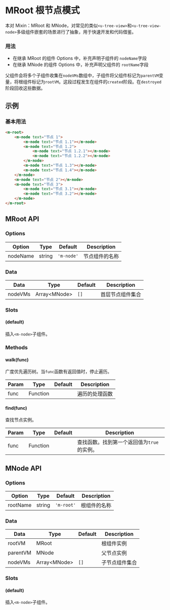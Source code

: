 <!-- 该 README.md 根据 api.yaml 和 docs/*.md 自动生成，为了方便在 GitHub 和 NPM 上查阅。如需修改，请查看源文件 -->

# MRoot 根节点模式

本对 Mixin：MRoot 和 MNode，对常见的类似`<u-tree-view>`和`<u-tree-view-node>`多级组件嵌套的场景进行了抽象，用于快速开发和代码借鉴。

### 用法

- 在继承 MRoot 的组件 Options 中，补充声明子组件的 `nodeName`字段
- 在继承 MNode 的组件 Options 中，补充声明父组件的 `rootName`字段

父组件会将多个子组件收集在`nodeVMs`数组中，子组件将父组件标记为`parentVM`变量，将根组件标记为`rootVM`。这段过程发生在组件的`created`阶段。在`destroyed`阶段回收这些数据。

## 示例
### 基本用法

``` html
<m-root>
    <m-node text="节点 1">
        <m-node text="节点 1.1"></m-node>
        <m-node text="节点 1.2">
            <m-node text="节点 1.2.1"></m-node>
            <m-node text="节点 1.2.2"></m-node>
        </m-node>
        <m-node text="节点 1.3"></m-node>
        <m-node text="节点 1.4"></m-node>
    </m-node>
    <m-node text="节点 2"></m-node>
    <m-node text="节点 3">
        <m-node text="节点 3.1"></m-node>
        <m-node text="节点 3.2"></m-node>
    </m-node>
</m-root>
```

## MRoot API
### Options

| Option | Type | Default | Description |
| ------ | ---- | ------- | ----------- |
| nodeName | string | `'m-node'` | 节点组件的名称 |

### Data

| Data | Type | Default | Description |
| ---- | ---- | ------- | ----------- |
| nodeVMs | Array\<MNode\> | `[]` | 首层节点组件集合 |

### Slots

#### (default)

插入`<m-node>`子组件。

### Methods

#### walk(func)

广度优先遍历树。当`func`函数有返回值时，停止遍历。

| Param | Type | Default | Description |
| ----- | ---- | ------- | ----------- |
| func | Function |  | 遍历的处理函数 |

#### find(func)

查找节点实例。

| Param | Type | Default | Description |
| ----- | ---- | ------- | ----------- |
| func | Function |  | 查找函数。找到第一个返回值为`true`的实例。 |

## MNode API
### Options

| Option | Type | Default | Description |
| ------ | ---- | ------- | ----------- |
| rootName | string | `'m-root'` | 根组件的名称 |

### Data

| Data | Type | Default | Description |
| ---- | ---- | ------- | ----------- |
| rootVM | MRoot |  | 根组件实例 |
| parentVM | MNode |  | 父节点实例 |
| nodeVMs | Array\<MNode\> | `[]` | 子节点组件集合 |

### Slots

#### (default)

插入`<m-node>`子组件。
